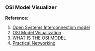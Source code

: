 ### OSI Model Visualizer

**Reference:**
1. [Open Systems Interconnection model](https://github.com/b1nary/OSI-Model)
2. [OSI Model Visualization](https://benheater.com/osi-model-visualization/)
3. [WHAT IS THE OSI MODEL](https://blog.smartbuildingsacademy.com/what-is-the-osi-model)
4. [Practical Networking](https://www.practicalnetworking.net/)
